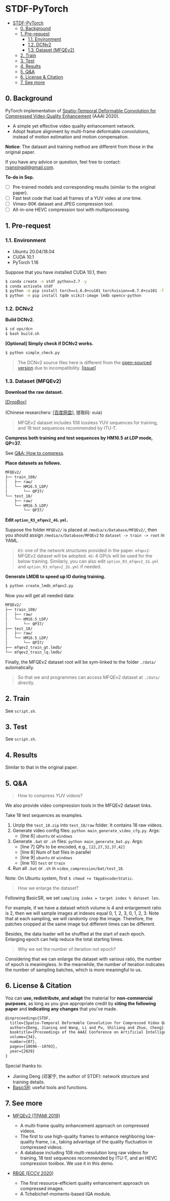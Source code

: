 # STDF-PyTorch

- [STDF-PyTorch](#stdf-pytorch)
  - [0. Background](#0-background)
  - [1. Pre-request](#1-pre-request)
    - [1.1. Environment](#11-environment)
    - [1.2. DCNv2](#12-dcnv2)
    - [1.3. Dataset (MFQEv2)](#13-dataset-mfqev2)
  - [2. Train](#2-train)
  - [3. Test](#3-test)
  - [4. Results](#4-results)
  - [5. Q&A](#5-qa)
  - [6. License & Citation](#6-license--citation)
  - [7. See more](#7-see-more)

## 0. Background

PyTorch implementation of [Spatio-Temporal Deformable Convolution for Compressed Video Quality Enhancement](https://www.aiide.org/ojs/index.php/AAAI/article/view/6697) (AAAI 2020).

- A simple yet effective video quality enhancement network.
- Adopt feature alignment by multi-frame deformable convolutions, instead of motion estimation and motion compensation.

**Notice**: The dataset and training method are different from those in the original paper.

If you have any advice or question, feel free to contact: ryanxingql@gmail.com.

**To-do in Sep.**

- [ ] Pre-trained models and corresponding results (similar to the original paper).
- [ ] Fast test code that load all frames of a YUV video at one time.
- [ ] Vimeo-90K dataset and JPEG compression tool.
- [ ] All-in-one HEVC compression tool with multiprocessing.

## 1. Pre-request

### 1.1. Environment

- Ubuntu 20.04/18.04
- CUDA 10.1
- PyTorch 1.16

Suppose that you have installed CUDA 10.1, then:

```bash
$ conda create -n stdf python=3.7 -y
$ conda activate stdf
$ python -m pip install torch==1.6.0+cu101 torchvision==0.7.0+cu101 -f https://download.pytorch.org/whl/torch_stable.html
$ python -m pip install tqdm scikit-image lmdb opencv-python
```

### 1.2. DCNv2

**Build DCNv2.**

```bash
$ cd ops/dcn
$ bash build.sh
```

**[Optional] Simply check if DCNv2 works.**

```bash
$ python simple_check.py
```

> The DCNv2 source files here is different from the [open-sourced version](https://github.com/chengdazhi/Deformable-Convolution-V2-PyTorch) due to incompatibility. [[issue]](https://github.com/open-mmlab/mmediting/issues/84#issuecomment-644974315)

### 1.3. Dataset (MFQEv2)

**Download the raw dataset.**

[[DropBox]](https://www.dropbox.com/sh/d04222pwk36n05b/AAC9SJ1QypPt79MVUZMosLk5a?dl=0)

(Chinese researchers: [[百度网盘]](https://pan.baidu.com/s/1WL1WxFeRtwOh3HevPqeuTw), 提取码: xuia)

> MFQEv2 dataset includes 108 lossless YUV sequences for training, and 18 test sequences recommended by ITU-T.

**Compress both training and test sequences by HM16.5 at LDP mode, QP=37.**

See [Q&A: How to compress](#compress).

**Place datasets as follows.**

```tex
MFQEv2/
├── train_108/
│   ├── raw/
│   └── HM16.5_LDP/
│       └── QP37/
└── test_18/
    ├── raw/
    └── HM16.5_LDP/
        └── QP37/
```

**Edit `option_R3_mfqev2_4G.yml`.**

Suppose the folder `MFQEv2/` is placed at `/media/x/Database/MFQEv2/`, then you should assign `/media/x/Database/MFQEv2` to `dataset -> train -> root` in YAML.

> `R3`: one of the network structures provided in the paper.
> `mfqev2`: MFQEv2 dataset will be adopted.
> `4G`: 4 GPUs will be used for the below training. Similarly, you can also edit `option_R3_mfqev2_1G.yml` and `option_R3_mfqev2_2G.yml` if needed.

**Generate LMDB to speed up IO during training.**

```bash
$ python create_lmdb_mfqev2.py
```

Now you will get all needed data:

```tex
MFQEv2/
├── train_108/
│   ├── raw/
│   └── HM16.5_LDP/
│       └── QP37/
├── test_18/
│   ├── raw/
│   └── HM16.5_LDP/
│       └── QP37/
├── mfqev2_train_gt.lmdb/
└── mfqev2_train_lq.lmdb/
```

Finally, the MFQEv2 dataset root will be sym-linked to the folder `./data/` automatically.

> So that we and programmes can access MFQEv2 dataset at `./data/` directly.

## 2. Train

See `script.sh`.

## 3. Test

See `script.sh`.

## 4. Results

Similar to that in the original paper.

## 5. Q&A

> How to compress YUV videos?

<span id="compress"></span>

We also provide video compression tools in the MFQEv2 dataset links.

Take 18 test sequences as examples.

1. Unzip the `test_18.zip` into `test_18/raw` folder. It contains 18 raw videos.
2. Generate video config files: `python main_generate_video_cfg.py`. Args:
   - [line 6] `ubuntu` or `windows`
3. Generate `.bat` or `.sh` files: `python main_generate_bat.py`. Args:
   - [line 7] QPs to be encoded, e.g., `[22,27,32,37,42]`
   - [line 8] Num of bat files in parallel
   - [line 9] `ubuntu` or `windows`
   - [line 10] `test` or `train`
4. Run all `.bat` or `.sh` in `video_compression/bat/test_18`.

Note: On Ubuntu system, first `$ chmod +x TAppEncoderStatic`.

> How we enlarge the dataset?

Following BasicSR, we set `sampling index = target index % dataset len`.

For example, if we have a dataset which volume is 4 and enlargement ratio is 2, then we will sample images at indexes equal 0, 1, 2, 3, 0, 1, 2, 3. Note that at each sampling, we will randomly crop the image. Therefore, the patches cropped at the same image but different times can be different.

Besides, the data loader will be shuffled at the start of each epoch. Enlarging epoch can help reduce the total starting times.

> Why we set the number of iteration not epoch?

Considering that we can enlarge the dataset with various ratio, the number of epoch is meaningless. In the meanwhile, the number of iteration indicates the number of sampling batches, which is more meaningful to us.

## 6. License & Citation

You can **use, redistribute, and adapt** the material for **non-commercial purposes**, as long as you give appropriate credit by **citing the following paper** and **indicating any changes** that you've made.

```tex
@inproceedings{STDF,
  title={Spatio-Temporal Deformable Convolution for Compressed Video Quality Enhancement},
  author={Deng, Jianing and Wang, Li and Pu, Shiliang and Zhuo, Cheng},
  booktitle={Proceedings of the AAAI Conference on Artificial Intelligence},
  volume={34},
  number={07},
  pages={10696--10703},
  year={2020}
}
```

Special thanks to:

- Jianing Deng (邓家宁, the author of STDF): network structure and training details.
- [BasicSR](https://github.com/xinntao/BasicSR): useful tools and functions.

## 7. See more

- [MFQEv2 (TPAMI 2019)](https://github.com/RyanXingQL/MFQEv2.0)
  - A multi-frame quality enhancement approach on compressed videos.
  - The first to use high-quality frames to enhance neighboring low-quality frame, i.e., taking advantage of the quality fluctuation in compressed videos.
  - A database including 108 multi-resolution long raw videos for training, 18 test sequences recommended by ITU-T, and an HEVC compression toolbox. We use it in this demo.

- [RBQE (ECCV 2020)](https://github.com/RyanXingQL/RBQE)
  - The first resource-efficient quality enhancement approach on compressed images.
  - A Tchebichef-moments-based IQA module.
